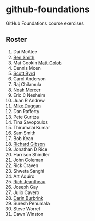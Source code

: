 # github-foundations
GitHub Foundations course exercises
## Roster
1. Dai McAtee
1. [Ben Smith](ben_smith.md)
1. Mat Gookin
[Matt Golob](Matt_Golob.md)
1. Dennis Moen
1. [Scott Byrd](scott_byrd.md)
1. Carol Anderson
1. Raj Chilamula
1. [Noah Mercer](noah_mercer.md)
1. Eric C Nesheim
1. Juan R Andrew
1. [Mike Duggan](mike_duggan.md)
1. Dan Rafferty
1. Pete Guritza
1. Tina Savopoulos
1. Thirumalai Kumar
1. Sam Smith
1. Bob Kean
1. [Richard Gibson](richard_gibson.md)
1. Jonathan D Rice
1. Harrison Shindler
1. John Coleman
1. Rick Craven
1. Shweta Sanghi
1. Art Aquiro
1. [Rich Jeantheau](rich_jeantheau.md)
1. Joseph Gay
1. Julio Cavero
1. [Darin Burbrink](darin_burbrink.md)
1. Suresh Penumala
1. Steve Worrel
1. Dawn Winston
